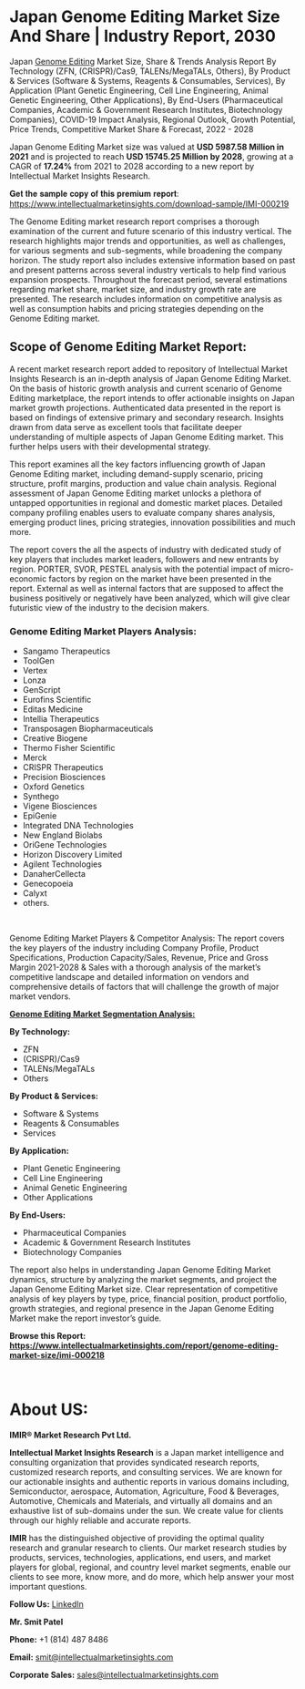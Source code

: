 <h1>Japan Genome Editing Market Size And Share | Industry Report, 2030</h1>
<p>Japan <a href="https://www.intellectualmarketinsights.com/report/genome-editing-market-size/imi-000218">Genome Editing</a> Market Size, Share &amp; Trends Analysis Report By Technology (ZFN, (CRISPR)/Cas9, TALENs/MegaTALs, Others), By Product &amp; Services (Software &amp; Systems, Reagents &amp; Consumables, Services), By Application (Plant Genetic Engineering, Cell Line Engineering, Animal Genetic Engineering, Other Applications), By End-Users (Pharmaceutical Companies, Academic &amp; Government Research Institutes, Biotechnology Companies), COVID-19 Impact Analysis, Regional Outlook, Growth Potential, Price Trends, Competitive Market Share &amp; Forecast, 2022 - 2028</p>
<p>Japan Genome Editing Market size was valued at&nbsp;<strong>USD 5987.58 Million in 2021</strong>&nbsp;and is projected to reach&nbsp;<strong>USD 15745.25 Million by 2028</strong>, growing at a CAGR of&nbsp;<strong>17.24%</strong>&nbsp;from 2021 to 2028 according to a new report by Intellectual Market Insights Research.</p>
<p>𝐆𝐞𝐭 𝐭𝐡𝐞 𝐬𝐚𝐦𝐩𝐥𝐞 𝐜𝐨𝐩𝐲 𝐨𝐟 𝐭𝐡𝐢𝐬 𝐩𝐫𝐞𝐦𝐢𝐮𝐦 𝐫𝐞𝐩𝐨𝐫𝐭: <a href="https://www.intellectualmarketinsights.com/download-sample/IMI-000219">https://www.intellectualmarketinsights.com/download-sample/IMI-000219</a></p>
<p>The Genome Editing market research report comprises a thorough examination of the current and future scenario of this industry vertical. The research highlights major trends and opportunities, as well as challenges, for various segments and sub-segments, while broadening the company horizon. The study report also includes extensive information based on past and present patterns across several industry verticals to help find various expansion prospects. Throughout the forecast period, several estimations regarding market share, market size, and industry growth rate are presented. The research includes information on competitive analysis as well as consumption habits and pricing strategies depending on the Genome Editing market.</p>
<h2>Scope of Genome Editing Market Report:</h2>
<p>A recent market research report added to repository of Intellectual Market Insights Research is an in-depth analysis of Japan Genome Editing Market. On the basis of historic growth analysis and current scenario of Genome Editing marketplace, the report intends to offer actionable insights on Japan market growth projections. Authenticated data presented in the report is based on findings of extensive primary and secondary research. Insights drawn from data serve as excellent tools that facilitate deeper understanding of multiple aspects of Japan Genome Editing market. This further helps users with their developmental strategy.</p>
<p>This report examines all the key factors influencing growth of Japan Genome Editing market, including demand-supply scenario, pricing structure, profit margins, production and value chain analysis. Regional assessment of Japan Genome Editing market unlocks a plethora of untapped opportunities in regional and domestic market places. Detailed company profiling enables users to evaluate company shares analysis, emerging product lines, pricing strategies, innovation possibilities and much more.</p>
<p>The report covers the all the aspects of industry with dedicated study of key players that includes market leaders, followers and new entrants by region. PORTER, SVOR, PESTEL analysis with the potential impact of micro-economic factors by region on the market have been presented in the report. External as well as internal factors that are supposed to affect the business positively or negatively have been analyzed, which will give clear futuristic view of the industry to the decision makers.</p>
<h3>Genome Editing Market Players Analysis:</h3>
<ul>
<li>Sangamo Therapeutics</li>
<li>ToolGen</li>
<li>Vertex</li>
<li>Lonza</li>
<li>GenScript</li>
<li>Eurofins Scientific</li>
<li>Editas Medicine</li>
<li>Intellia Therapeutics</li>
<li>Transposagen Biopharmaceuticals</li>
<li>Creative Biogene</li>
<li>Thermo Fisher Scientific</li>
<li>Merck</li>
<li>CRISPR Therapeutics</li>
<li>Precision Biosciences</li>
<li>Oxford Genetics</li>
<li>Synthego</li>
<li>Vigene Biosciences</li>
<li>EpiGenie</li>
<li>Integrated DNA Technologies</li>
<li>New England Biolabs</li>
<li>OriGene Technologies</li>
<li>Horizon Discovery Limited</li>
<li>Agilent Technologies</li>
<li>DanaherCellecta</li>
<li>Genecopoeia&nbsp;</li>
<li>Calyxt</li>
<li>others.</li>
</ul>
<p>&nbsp;</p>
<p>Genome Editing Market Players &amp; Competitor Analysis: The report covers the key players of the industry including Company Profile, Product Specifications, Production Capacity/Sales, Revenue, Price and Gross Margin 2021-2028 &amp; Sales with a thorough analysis of the market&rsquo;s competitive landscape and detailed information on vendors and comprehensive details of factors that will challenge the growth of major market vendors.</p>
<p><strong><u>Genome Editing Market Segmentation Analysis:</u></strong></p>
<p><strong>By Technology:</strong></p>
<ul>
<li>ZFN</li>
<li>(CRISPR)/Cas9</li>
<li>TALENs/MegaTALs</li>
<li>Others</li>
</ul>
<p><strong>By Product &amp; Services:</strong></p>
<ul>
<li>Software &amp; Systems</li>
<li>Reagents &amp; Consumables</li>
<li>Services</li>
</ul>
<p><strong>By Application:</strong></p>
<ul>
<li>Plant Genetic Engineering</li>
<li>Cell Line Engineering</li>
<li>Animal Genetic Engineering</li>
<li>Other Applications</li>
</ul>
<p><strong>By End-Users:</strong></p>
<ul>
<li>Pharmaceutical Companies</li>
<li>Academic &amp; Government Research Institutes</li>
<li>Biotechnology Companies</li>
</ul>
<p>The report also helps in understanding Japan Genome Editing Market dynamics, structure by analyzing the market segments, and project the Japan Genome Editing&nbsp;Market size. Clear representation of competitive analysis of key players by type, price, financial position, product portfolio, growth strategies, and regional presence in the Japan Genome Editing Market make the report investor&rsquo;s guide.</p>
<p><strong>Browse this Report:&nbsp; </strong><a href="https://www.intellectualmarketinsights.com/report/genome-editing-market-size/imi-000218"><strong>https://www.intellectualmarketinsights.com/report/genome-editing-market-size/imi-000218</strong></a></p>
<p>&nbsp;</p>
<h1>About US:</h1>
<p><strong>IMIR&reg; Market Research Pvt Ltd.</strong></p>
<p><strong>Intellectual Market Insights Research</strong> is a Japan market intelligence and consulting organization that provides syndicated research reports, customized research reports, and consulting services. We are known for our actionable insights and authentic reports in various domains including, Semiconductor, aerospace, Automation, Agriculture, Food &amp; Beverages, Automotive, Chemicals and Materials, and virtually all domains and an exhaustive list of sub-domains under the sun. We create value for clients through our highly reliable and accurate reports.</p>
<p><strong>IMIR</strong> has the distinguished objective of providing the optimal quality research and granular research to clients. Our market research studies by products, services, technologies, applications, end users, and market players for global, regional, and country level market segments, enable our clients to see more, know more, and do more, which help answer your most important questions.</p>
<p><strong>Follow Us:</strong> <a href="https://www.linkedin.com/company/imir-marketresearch/">LinkedIn</a></p>
<p><strong>Mr. Smit Patel</strong></p>
<p><strong>Phone:</strong> +1 (814) 487 8486</p>
<p><strong>Email:</strong> <a href="mailto:smit@intellectualmarketinsights.com">smit@intellectualmarketinsights.com</a></p>
<p><strong>Corporate Sales:</strong> <a href="mailto:sales@intellectualmarketinsights.com">sales@intellectualmarketinsights.com</a></p>
<p>&nbsp;</p>
